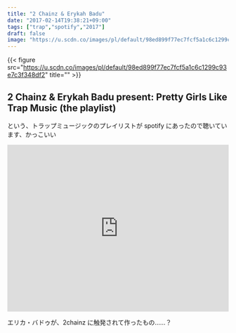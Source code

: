 ```yaml
---
title: "2 Chainz & Erykah Badu"
date: "2017-02-14T19:38:21+09:00"
tags: ["trap","spotify","2017"]
draft: false
image: "https://u.scdn.co/images/pl/default/98ed899f77ec7fcf5a1c6c1299c93e7c3f348df2"
---
```


{{< figure src="https://u.scdn.co/images/pl/default/98ed899f77ec7fcf5a1c6c1299c93e7c3f348df2" title="" >}}

## 2 Chainz & Erykah Badu present: Pretty Girls Like Trap Music (the playlist)

という、トラップミュージックのプレイリストが spotify にあったので聴いています、かっこいい

<div class="embed">
<iframe src="https://embed.spotify.com/?uri=spotify%3Auser%3A2chainz%3Aplaylist%3A6mOCzeQFN67gwzVwZUl9Iq" width="100%" height="380" frameborder="0" allowtransparency="true"></iframe>
</div>

エリカ・バドゥが、2chainz に触発されて作ったもの……？
